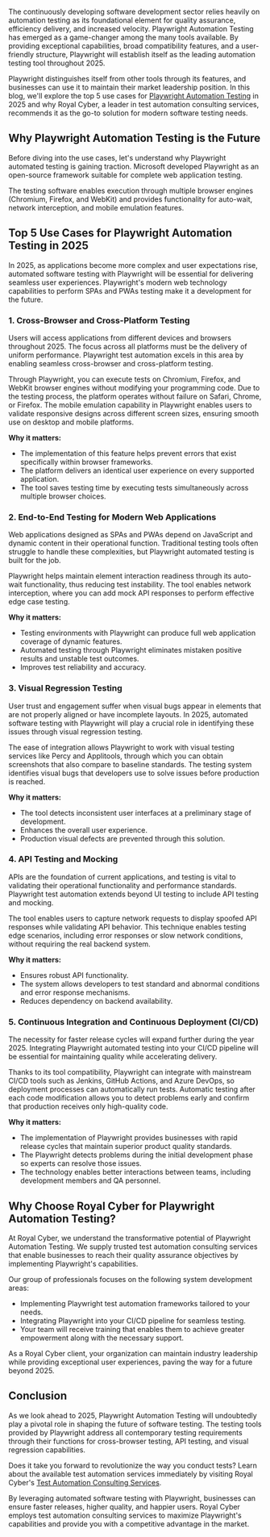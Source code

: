 The continuously developing software development sector relies heavily on automation testing as its foundational element for quality assurance, efficiency delivery, and increased velocity. Playwright Automation Testing has emerged as a game-changer among the many tools available. By providing exceptional capabilities, broad compatibility features, and a user-friendly structure, Playwright will establish itself as the leading automation testing tool throughout 2025.

Playwright distinguishes itself from other tools through its features, and businesses can use it to maintain their market leadership position. In this blog, we'll explore the top 5 use cases for [Playwright Automation Testing](https://www.royalcyber.com/blogs/test-automation/playwright-automation-testing-vs-integration-testing/?refer=T&N&utm_source=offpage&utm_medium=Post&utm_campaign=%20automation) in 2025 and why Royal Cyber, a leader in test automation consulting services, recommends it as the go-to solution for modern software testing needs.

## Why Playwright Automation Testing is the Future

Before diving into the use cases, let's understand why Playwright automated testing is gaining traction. Microsoft developed Playwright as an open-source framework suitable for complete web application testing.

The testing software enables execution through multiple browser engines (Chromium, Firefox, and WebKit) and provides functionality for auto-wait, network interception, and mobile emulation features.

## Top 5 Use Cases for Playwright Automation Testing in 2025

In 2025, as applications become more complex and user expectations rise, automated software testing with Playwright will be essential for delivering seamless user experiences. Playwright's modern web technology capabilities to perform SPAs and PWAs testing make it a development for the future.

### 1. Cross-Browser and Cross-Platform Testing

Users will access applications from different devices and browsers throughout 2025. The focus across all platforms must be the delivery of uniform performance. Playwright test automation excels in this area by enabling seamless cross-browser and cross-platform testing.

Through Playwright, you can execute tests on Chromium, Firefox, and WebKit browser engines without modifying your programming code. Due to the testing process, the platform operates without failure on Safari, Chrome, or Firefox. The mobile emulation capability in Playwright enables users to validate responsive designs across different screen sizes, ensuring smooth use on desktop and mobile platforms.

**Why it matters:**

- The implementation of this feature helps prevent errors that exist specifically within browser frameworks.
- The platform delivers an identical user experience on every supported application.
- The tool saves testing time by executing tests simultaneously across multiple browser choices.

### 2. End-to-End Testing for Modern Web Applications

Web applications designed as SPAs and PWAs depend on JavaScript and dynamic content in their operational function. Traditional testing tools often struggle to handle these complexities, but Playwright automated testing is built for the job.

Playwright helps maintain element interaction readiness through its auto-wait functionality, thus reducing test instability. The tool enables network interception, where you can add mock API responses to perform effective edge case testing.

**Why it matters:**

- Testing environments with Playwright can produce full web application coverage of dynamic features.
- Automated testing through Playwright eliminates mistaken positive results and unstable test outcomes.
- Improves test reliability and accuracy.

### 3. Visual Regression Testing

User trust and engagement suffer when visual bugs appear in elements that are not properly aligned or have incomplete layouts. In 2025, automated software testing with Playwright will play a crucial role in identifying these issues through visual regression testing.

The ease of integration allows Playwright to work with visual testing services like Percy and Applitools, through which you can obtain screenshots that also compare to baseline standards. The testing system identifies visual bugs that developers use to solve issues before production is reached.

**Why it matters:**

- The tool detects inconsistent user interfaces at a preliminary stage of development.
- Enhances the overall user experience.
- Production visual defects are prevented through this solution.

### 4. API Testing and Mocking

APIs are the foundation of current applications, and testing is vital to validating their operational functionality and performance standards. Playwright test automation extends beyond UI testing to include API testing and mocking.

The tool enables users to capture network requests to display spoofed API responses while validating API behavior. This technique enables testing edge scenarios, including error responses or slow network conditions, without requiring the real backend system.

**Why it matters:**

- Ensures robust API functionality.
- The system allows developers to test standard and abnormal conditions and error response mechanisms.
- Reduces dependency on backend availability.

### 5. Continuous Integration and Continuous Deployment (CI/CD)

The necessity for faster release cycles will expand further during the year 2025. Integrating Playwright automated testing into your CI/CD pipeline will be essential for maintaining quality while accelerating delivery.

Thanks to its tool compatibility, Playwright can integrate with mainstream CI/CD tools such as Jenkins, GitHub Actions, and Azure DevOps, so deployment processes can automatically run tests. Automatic testing after each code modification allows you to detect problems early and confirm that production receives only high-quality code.

**Why it matters:**

- The implementation of Playwright provides businesses with rapid release cycles that maintain superior product quality standards.
- The Playwright detects problems during the initial development phase so experts can resolve those issues.
- The technology enables better interactions between teams, including development members and QA personnel.

## Why Choose Royal Cyber for Playwright Automation Testing?

At Royal Cyber, we understand the transformative potential of Playwright Automation Testing. We supply trusted test automation consulting services that enable businesses to reach their quality assurance objectives by implementing Playwright's capabilities.

Our group of professionals focuses on the following system development areas:

- Implementing Playwright test automation frameworks tailored to your needs.
- Integrating Playwright into your CI/CD pipeline for seamless testing.
- Your team will receive training that enables them to achieve greater empowerment along with the necessary support.

As a Royal Cyber client, your organization can maintain industry leadership while providing exceptional user experiences, paving the way for a future beyond 2025.

## Conclusion

As we look ahead to 2025, Playwright Automation Testing will undoubtedly play a pivotal role in shaping the future of software testing. The testing tools provided by Playwright address all contemporary testing requirements through their functions for cross-browser testing, API testing, and visual regression capabilities.

Does it take you forward to revolutionize the way you conduct tests? Learn about the available test automation services immediately by visiting Royal Cyber's [Test Automation Consulting Services](https://www.royalcyber.com/test-automation-consulting-services).

By leveraging automated software testing with Playwright, businesses can ensure faster releases, higher quality, and happier users. Royal Cyber employs test automation consulting services to maximize Playwright's capabilities and provide you with a competitive advantage in the market.
```
